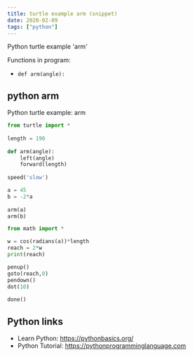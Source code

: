 ```yaml
---
title: turtle example arm (snippet)
date: 2020-02-09
tags: ["python"]
---
```

Python turtle example 'arm'

Functions in program: 
* `def arm(angle):`

## python arm

Python turtle example: arm

```python
from turtle import *
 
length = 190
 
def arm(angle):
    left(angle)
    forward(length)
 
speed('slow')

a = 45
b = -2*a
 
arm(a)
arm(b)

from math import *

w = cos(radians(a))*length
reach = 2*w
print(reach)

penup()
goto(reach,0)
pendown()
dot(10)
 
done()

```

## Python links

- Learn Python: https://pythonbasics.org/
- Python Tutorial: https://pythonprogramminglanguage.com
